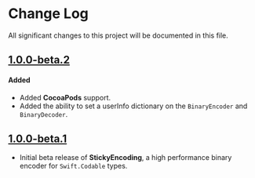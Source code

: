 # Change Log
All significant changes to this project will be documented in this file.

## [1.0.0-beta.2](https://github.com/stickytools/sticky-encoding/tree/1.0.0-beta.2)

#### Added
- Added **CocoaPods** support.
- Added the ability to set a userInfo dictionary on the `BinaryEncoder` and `BinaryDecoder`.

## [1.0.0-beta.1](https://github.com/stickytools/sticky-encoding/tree/1.0.0-beta.1)

- Initial beta release of **StickyEncoding**, a high performance binary encoder for `Swift.Codable` types.
